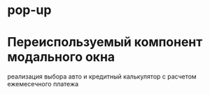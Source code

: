 # pop-up

# Переиспользуемый компонент модального окна  
<p>реализация выбора авто и кредитный калькулятор с расчетом ежемесечного платежа</p>
<a href=""></a>

